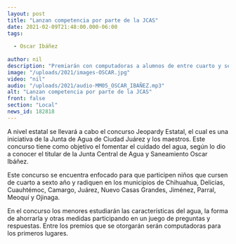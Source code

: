 ```yaml
---
layout: post
title: "Lanzan competencia por parte de la JCAS"
date: 2021-02-09T21:48:00.000-06:00
tags:
  
  - Oscar Ibáñez
  
author: nil
description: "Premiarán con computadoras a alumnos de entre cuarto y sexto grado."
image: "/uploads/2021/images-OSCAR.jpg"
video: "nil"
audio: "/uploads/2021/audio-MM05_OSCAR_IBAÑEZ.mp3"
alt: "Lanzan competencia por parte de la JCAS"
front: false
section: "Local"
news_id: 182818
---
```


A nivel estatal se llevará a cabo el concurso Jeopardy Estatal, el cual es una iniciativa de la Junta de Agua de Ciudad Juárez y los maestros. Este concurso tiene como objetivo el fomentar el cuidado del agua, según lo dio a conocer el titular de la Junta Central de Agua y Saneamiento Oscar Ibáñez.

Este concurso se encuentra enfocado para que participen niños que cursen de cuarto a sexto año y radiquen en los municipios de Chihuahua, Delicias, Cuauhtémoc, Camargo, Juárez, Nuevo Casas Grandes, Jiménez, Parral, Meoquí y Ojinaga.

En el concurso los menores estudiarán las características del agua, la forma de ahorrarla y otras medidas participando en un juego de preguntas y respuestas. Entre los premios que se otorgarán serán computadoras para los primeros lugares. 
